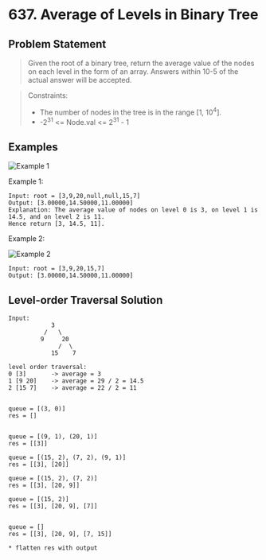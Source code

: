 # 637. Average of Levels in Binary Tree

## Problem Statement

> Given the root of a binary tree, return the average value of the nodes on each level in the form of an array. Answers within 10-5 of the actual answer will be accepted.

> Constraints:
>
> - The number of nodes in the tree is in the range [1, 10<sup>4</sup>].
> - -2<sup>31</sup> <= Node.val <= 2<sup>31</sup> - 1

## Examples

![Example 1](https://assets.leetcode.com/uploads/2021/03/09/avg1-tree.jpg)

Example 1:

```
Input: root = [3,9,20,null,null,15,7]
Output: [3.00000,14.50000,11.00000]
Explanation: The average value of nodes on level 0 is 3, on level 1 is 14.5, and on level 2 is 11.
Hence return [3, 14.5, 11].
```

Example 2:

![Example 2](https://assets.leetcode.com/uploads/2021/03/09/avg2-tree.jpg)

```
Input: root = [3,9,20,15,7]
Output: [3.00000,14.50000,11.00000]
```

## Level-order Traversal Solution

```
Input:
            3
          /   \
         9     20
              /  \
            15    7

level order traversal:
0 [3]       -> average = 3
1 [9 20]    -> average = 29 / 2 = 14.5
2 [15 7]    -> average = 22 / 2 = 11


queue = [(3, 0)]
res = []


queue = [(9, 1), (20, 1)]
res = [[3]]

queue = [(15, 2), (7, 2), (9, 1)]
res = [[3], [20]]

queue = [(15, 2), (7, 2)]
res = [[3], [20, 9]]

queue = [(15, 2)]
res = [[3], [20, 9], [7]]


queue = []
res = [[3], [20, 9], [7, 15]]

* flatten res with output
```
